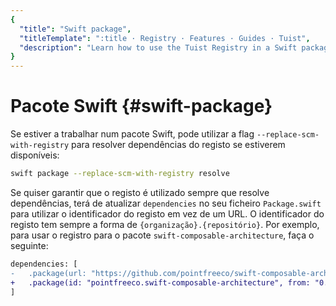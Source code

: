 ```yaml
---
{
  "title": "Swift package",
  "titleTemplate": ":title · Registry · Features · Guides · Tuist",
  "description": "Learn how to use the Tuist Registry in a Swift package."
}
---
```

# Pacote Swift {#swift-package}

Se estiver a trabalhar num pacote Swift, pode utilizar a flag
`--replace-scm-with-registry` para resolver dependências do registo se estiverem
disponíveis:

```bash
swift package --replace-scm-with-registry resolve
```

Se quiser garantir que o registo é utilizado sempre que resolve dependências,
terá de atualizar `dependencies` no seu ficheiro `Package.swift` para utilizar o
identificador do registo em vez de um URL. O identificador do registo tem sempre
a forma de `{organização}.{repositório}`. Por exemplo, para usar o registro para
o pacote `swift-composable-architecture`, faça o seguinte:
```diff
dependencies: [
-   .package(url: "https://github.com/pointfreeco/swift-composable-architecture", from: "0.1.0")
+   .package(id: "pointfreeco.swift-composable-architecture", from: "0.1.0")
]
```
